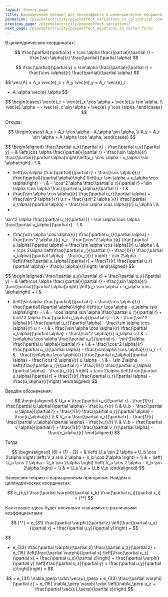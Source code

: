 ```yaml
---
layout: theory_page
title: Вариационный принцип для пьезоэффекта и цилиндрические координаты
permalink: /piezoelectricity/piezoeffect_variations_in_cylindrical_coordinates/
previous_page: /piezoelectricity/piezoeffect_variations/
next_page: /piezoelectricity/piezoeffect_equations_in_vector_form/
---
```


В цилиндрических координатах:

$$
\frac{\partial}{\partial x} = \cos \alpha \frac{\partial}{\partial r} - \frac{\sin \alpha}{r} \frac{\partial}{\partial \alpha}
$$

$$
\frac{\partial}{\partial y} = \sin\alpha \frac{\partial}{\partial r} + \frac{\cos \alpha}{r} \frac{\partial}{\partial \alpha}
$$

$$
\vec{A} = A_x \vec{e}_x + A_y \vec{e}_y = A_r \vec{e}_r
+ A_\alpha \vec{e}_\alpha
$$

$$ 
\begin{cases} 
    \vec{e}_r = \vec{e}_x \cos \alpha + \vec{e}_y \sin \alpha, \\ 
    \vec{e}_\alpha =  - \vec{e}_x \sin \alpha + \vec{e}_y \cos \alpha.
\end{cases}
$$

Откуда:

$$
\begin{cases}  
    A_x = A_r \cos \alpha - A_\alpha \sin \alpha, \\  
    A_y = A_r \sin \alpha + A_\alpha \cos \alpha.
\end{cases}
$$

$$
\begin{aligned} 
\frac{\partial u_x}{\partial x} - \frac{\partial u_y}{\partial y} = 
&
\left(\cos \alpha \frac{\partial}{\partial r} - \frac{\sin \alpha}{r} \frac{\partial}{\partial \alpha}\right)\left(u_r \cos \alpha - u_\alpha \sin \alpha\right) -
\\ & 
- \left(\sin\alpha \frac{\partial}{\partial r} + \frac{\cos \alpha}{r} \frac{\partial}{\partial \alpha}\right) \left(u_r \sin \alpha + u_\alpha \cos \alpha\right) =
\\ &
= 
\cos^2 \alpha \frac{\partial u_r}{\partial r} - \sin \alpha \cos \alpha \frac{\partial u_\alpha}{\partial r} -
\\ &
- \frac{\sin \alpha \cos \alpha}{r} \frac{\partial u_r}{\partial \alpha} + \frac{\sin^2 \alpha }{r} u_r + \frac{\sin^2 \alpha }{r} \frac{\partial u_\alpha}{\partial \alpha} + \frac{\sin \alpha \cos \alpha}{r} u_\alpha
\\ &
- 
\sin^2 \alpha \frac{\partial u_r}{\partial r} - \sin \alpha \cos \alpha \frac{\partial u_\alpha}{\partial r} -
\\ &
- \frac{\sin \alpha \cos \alpha}{r} \frac{\partial u_r}{\partial \alpha} - \frac{\cos^2 \alpha }{r} u_r - \frac{\cos^2 \alpha }{r} \frac{\partial u_\alpha}{\partial \alpha} + \frac{\sin \alpha \cos \alpha}{r} u_\alpha
\\ &
= \cos 2\alpha \left(\frac{\partial u_r}{\partial r} - \frac{1}{r} \frac{\partial u_\alpha}{\partial \alpha} - \frac{u_r}{r} \right) - \sin 2\alpha 
\left(\frac{\partial u_\alpha}{\partial r} + \frac{1}{r} \frac{\partial u_r}{\partial \alpha} - \frac{u_\alpha}{r}\right)
\end{aligned}
$$

$$
\begin{aligned}
\frac{\partial u_y}{\partial x} + \frac{\partial u_x}{\partial y} = &
\left(\cos \alpha \frac{\partial}{\partial r} - \frac{\sin \alpha}{r} \frac{\partial}{\partial \alpha}\right)
\left(u_r \sin \alpha + u_\alpha \cos \alpha\right) +
\\ &
+ \left(\sin\alpha \frac{\partial}{\partial r} + \frac{\cos \alpha}{r} \frac{\partial}{\partial \alpha}\right) \left(u_r \cos \alpha - u_\alpha \sin \alpha\right) 
=
\\ & =
\cos \alpha \sin \alpha \frac{\partial u_r}{\partial r} + \cos^2 \alpha \frac{\partial u_\alpha}{\partial r} - 
\\ & -
\frac{\sin^2 \alpha}{r} \frac{\partial u_r}{\partial \alpha} -
\frac{\sin \alpha \cos \alpha}{r} u_r - 
\\ & -
\frac{\sin \alpha \cos \alpha}{r} \frac{\partial u_\alpha}{\partial \alpha} +
\frac{\sin^2 \alpha}{r} u_\alpha +
\\ & + 
\sin\alpha \cos \alpha \frac{\partial u_r}{\partial r} -
\sin^2\alpha \frac{\partial u_\alpha}{\partial r} +
\\ & +
\frac{\cos^2 \alpha}{r} \frac{\partial u_r}{\partial \alpha} -
\frac{\sin\alpha \cos \alpha}{r} u_r -
\\ & -
\frac{\sin\alpha \cos \alpha}{r} \frac{\partial u_\alpha}{\partial \alpha} -
\frac{\cos^2 \alpha}{r} u_\alpha = 
\\ & =
\sin 2\alpha \left(\frac{\partial u_r}{\partial r} - \frac{1}{r} \frac{\partial u_\alpha}{\partial \alpha} - \frac{u_r}{r} \right) + \cos 2\alpha 
\left(\frac{\partial u_\alpha}{\partial r} + \frac{1}{r} \frac{\partial u_r}{\partial \alpha} - \frac{u_\alpha}{r}\right)
\end{aligned}
$$

Введём обозначения:

$$
\begin{aligned}
& 
U_a = \frac{\partial u_r}{\partial r} - \frac{1}{r} \frac{\partial u_\alpha}{\partial \alpha} - \frac{u_r}{r} 
\\ &
U_b = \frac{\partial u_\alpha}{\partial r} + \frac{1}{r} \frac{\partial u_r}{\partial \alpha} - \frac{u_\alpha}{r}
\\ &
V_a = \frac{\partial v_r}{\partial r} - \frac{1}{r} \frac{\partial v_\alpha}{\partial \alpha} - \frac{v_r}{r} 
\\ &
V_b = \frac{\partial v_\alpha}{\partial r} + \frac{1}{r} \frac{\partial v_r}{\partial \alpha} - \frac{v_\alpha}{r}
\end{aligned}
$$

Тогда

$$
\begin{aligned}
(6) + (1) - (2) = &
\left(
    U_a \sin 2 \alpha + U_b \cos 2\alpha 
    \right) \left(
    V_a \sin 2 \alpha + V_b \cos 2\alpha 
\right) + 
\\ & +
\left(
    U_a \cos 2 \alpha - U_b \sin 2\alpha 
    \right) \left(
    V_a \cos 2 \alpha - V_b \sin 2\alpha 
\right) =
\\ & =
U_a V_a + U_b V_b
\end{aligned}
$$

Завершим теорию с вариационным принципом. Найдём в цилиндрических координатах:

$$
e_{k,ij} \frac{\partial \varphi}{\partial x_k} \frac{\partial u_j}{\partial x_i} = (**)
$$

Как и выше здесь будет несколько слагаемых с различными коэффициентами:

$$
(**) = e_{31} \frac{\partial \varphi}{\partial z} \left(\frac{\partial u_x}{\partial x} + \frac{\partial u_y}{\partial y}\right) + 
$$

$$
+ e_{33} \frac{\partial \varphi}{\partial z} \frac{\partial u_z}{\partial z} + e_{15} \left(\frac{\partial \varphi}{\partial x} \left[\frac{\partial u_z}{\partial x} + \frac{\partial u_x}{\partial z}\right] + \frac{\partial \varphi}{\partial y} \left[\frac{\partial u_z}{\partial y} + \frac{\partial u_y}{\partial z}\right]\right) =
$$

$$
= e_{31} \nabla_\perp \cdot \vec{u}_\perp + e_{33} \frac{\partial \varphi}{\partial z} + e_{15} \nabla_\perp \varphi \cdot  \left(\nabla_\perp u_z + \frac{\partial \vec{u}_\perp}{\partial z}\right)
$$